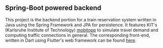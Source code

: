 ## Spring-Boot powered backend 
This project is the backend portion for a train reservation system written in Java using the Spring Framework and JPA for persistence. It features KIT's (Karlsruhe Institute of Technology) [mobitopp](https://mobitopp.ifv.kit.edu/) to simulate travel demand and computing traffic connections in general. The corresponding front-end, written in Dart using Flutter's web framework can be found [here](https://github.com/MatteoBevacqua/frontendPSW).
